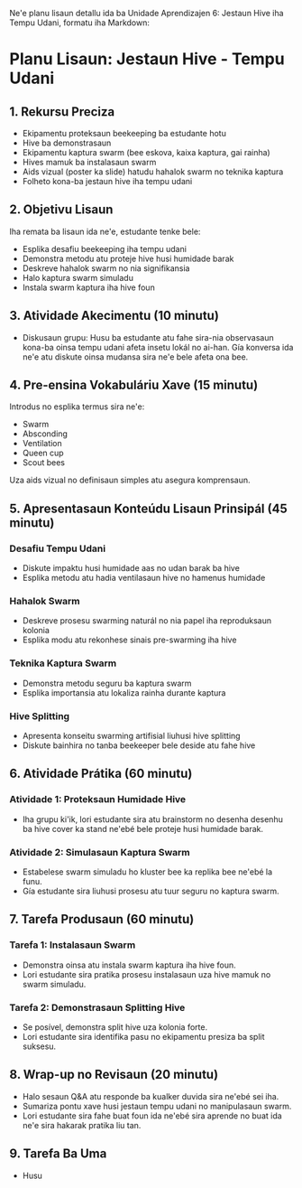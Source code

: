 Ne'e planu lisaun detallu ida ba Unidade Aprendizajen 6: Jestaun Hive iha Tempu Udani, formatu iha Markdown:

# Planu Lisaun: Jestaun Hive - Tempu Udani

## 1. Rekursu Preciza

- Ekipamentu proteksaun beekeeping ba estudante hotu
- Hive ba demonstrasaun
- Ekipamentu kaptura swarm (bee eskova, kaixa kaptura, gai rainha)
- Hives mamuk ba instalasaun swarm
- Aids vizual (poster ka slide) hatudu hahalok swarm no teknika kaptura
- Folheto kona-ba jestaun hive iha tempu udani

## 2. Objetivu Lisaun

Iha remata ba lisaun ida ne'e, estudante tenke bele:
- Esplika desafiu beekeeping iha tempu udani
- Demonstra metodu atu proteje hive husi humidade barak
- Deskreve hahalok swarm no nia signifikansia
- Halo kaptura swarm simuladu
- Instala swarm kaptura iha hive foun

## 3. Atividade Akecimentu (10 minutu)

- Diskusaun grupu: Husu ba estudante atu fahe sira-nia observasaun kona-ba oinsa tempu udani afeta insetu lokál no ai-han. Gía konversa ida ne'e atu diskute oinsa mudansa sira ne'e bele afeta ona bee.

## 4. Pre-ensina Vokabuláriu Xave (15 minutu)

Introdus no esplika termus sira ne'e:
- Swarm
- Absconding
- Ventilation
- Queen cup
- Scout bees

Uza aids vizual no definisaun simples atu asegura komprensaun.

## 5. Apresentasaun Konteúdu Lisaun Prinsipál (45 minutu)

### Desafiu Tempu Udani
- Diskute impaktu husi humidade aas no udan barak ba hive
- Esplika metodu atu hadia ventilasaun hive no hamenus humidade

### Hahalok Swarm
- Deskreve prosesu swarming naturál no nia papel iha reproduksaun kolonia
- Esplika modu atu rekonhese sinais pre-swarming iha hive

### Teknika Kaptura Swarm
- Demonstra metodu seguru ba kaptura swarm
- Esplika importansia atu lokaliza rainha durante kaptura

### Hive Splitting
- Apresenta konseitu swarming artifisial liuhusi hive splitting
- Diskute bainhira no tanba beekeeper bele deside atu fahe hive

## 6. Atividade Prátika (60 minutu)

### Atividade 1: Proteksaun Humidade Hive
- Iha grupu ki'ik, lori estudante sira atu brainstorm no desenha desenhu ba hive cover ka stand ne'ebé bele proteje husi humidade barak.

### Atividade 2: Simulasaun Kaptura Swarm
- Estabelese swarm simuladu ho kluster bee ka replika bee ne'ebé la funu.
- Gía estudante sira liuhusi prosesu atu tuur seguru no kaptura swarm.

## 7. Tarefa Produsaun (60 minutu)

### Tarefa 1: Instalasaun Swarm
- Demonstra oinsa atu instala swarm kaptura iha hive foun.
- Lori estudante sira pratika prosesu instalasaun uza hive mamuk no swarm simuladu.

### Tarefa 2: Demonstrasaun Splitting Hive
- Se posível, demonstra split hive uza kolonia forte.
- Lori estudante sira identifika pasu no ekipamentu presiza ba split suksesu.

## 8. Wrap-up no Revisaun (20 minutu)

- Halo sesaun Q&A atu responde ba kualker duvida sira ne'ebé sei iha.
- Sumariza pontu xave husi jestaun tempu udani no manipulasaun swarm.
- Lori estudante sira fahe buat foun ida ne'ebé sira aprende no buat ida ne'e sira hakarak pratika liu tan.

## 9. Tarefa Ba Uma

- Husu